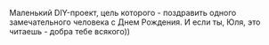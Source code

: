 Маленький DIY-проект, цель которого - поздравить одного замечательного человека с Днем Рождения. И если ты, Юля, это читаешь - добра тебе всякого))
